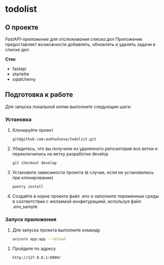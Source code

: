 # todolist

<!-- ABOUT THE PROJECT -->
## О проекте
*FastAPI-приложение для отслеживания списка дел*
Приложение предоставляет возможности добавлять, обновлять и удалять задачи в списке дел.


**Стек**
- fastapi
- starlette
- sqlalchemy


<!-- GETTING STARTED -->
## Подготовка к работе

Для запуска локальной копии выполните следующие шаги:

### Установка

1. Клонируйте проект
   ```sh
   git@github.com:aukhadieva/todolist.git
   ```
2. Убедитесь, что вы получили из удаленного репозитория все ветки и переключились на ветку разработки develop
   ```sh
   git checkout develop
   ```
3. Установите зависимости проекта (в случае, если не установились при клонировании)
   ```sh
   poetry install
   ```
4. Создайте в корне проекта файл .env и заполните переменные среды в соответствии с желаемой конфигурацией, используя файл .env_sample


### Запуск приложения
1. Для запуска проекта выполните команду
   ```sh
   uvicorn app:app --reload
   ```
2. Пройдите по адресу
   ```sh
   http://127.0.0.1:8000/
   ```
